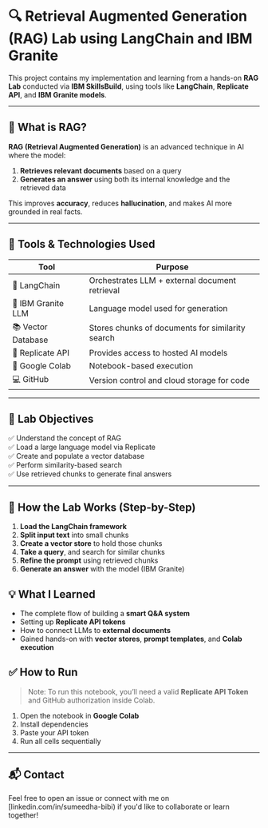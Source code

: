 # 🔍 Retrieval Augmented Generation (RAG) Lab using LangChain and IBM Granite

This project contains my implementation and learning from a hands-on **RAG Lab** conducted via **IBM SkillsBuild**, using tools like **LangChain**, **Replicate API**, and **IBM Granite models**.

---

## 📌 What is RAG?

**RAG (Retrieval Augmented Generation)** is an advanced technique in AI where the model:
1. **Retrieves relevant documents** based on a query
2. **Generates an answer** using both its internal knowledge and the retrieved data

This improves **accuracy**, reduces **hallucination**, and makes AI more grounded in real facts.

---

## 🔧 Tools & Technologies Used

| Tool | Purpose |
|------|---------|
| 🧠 LangChain | Orchestrates LLM + external document retrieval |
| 🧬 IBM Granite LLM | Language model used for generation |
| 📚 Vector Database | Stores chunks of documents for similarity search |
| 🔗 Replicate API | Provides access to hosted AI models |
| 📁 Google Colab | Notebook-based execution |
| 💻 GitHub | Version control and cloud storage for code |

---

## 🎯 Lab Objectives

✅ Understand the concept of RAG  
✅ Load a large language model via Replicate  
✅ Create and populate a vector database  
✅ Perform similarity-based search  
✅ Use retrieved chunks to generate final answers

---

## 🔄 How the Lab Works (Step-by-Step)

1. **Load the LangChain framework**
2. **Split input text** into small chunks
3. **Create a vector store** to hold those chunks
4. **Take a query**, and search for similar chunks
5. **Refine the prompt** using retrieved chunks
6. **Generate an answer** with the model (IBM Granite)

## 💡 What I Learned

- The complete flow of building a **smart Q&A system**
- Setting up **Replicate API tokens**
- How to connect LLMs to **external documents**
- Gained hands-on with **vector stores**, **prompt templates**, and **Colab execution**



## ✅ How to Run

> Note: To run this notebook, you’ll need a valid **Replicate API Token** and GitHub authorization inside Colab.

1. Open the notebook in **Google Colab**
2. Install dependencies
3. Paste your API token
4. Run all cells sequentially

---

## 📬 Contact

Feel free to open an issue or connect with me on [linkedin.com/in/sumeedha-bibi) if you'd like to collaborate or learn together!
